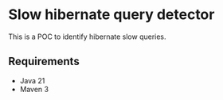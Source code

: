 # Slow hibernate query detector

This is a POC to identify hibernate slow queries.

## Requirements 
- Java 21
- Maven 3